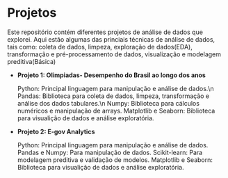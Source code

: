 # Projetos 

Este repositório contém diferentes projetos de análise de dados que explorei. Aqui estão algumas das princiais técnicas de análise de dados, tais como: coleta de dados, limpeza, exploração de dados(EDA), transformação e pré-processamento de dados, visualização e modelagem preditiva(Básica)

- **Projeto 1: Olimpiadas- Desempenho do Brasil ao longo dos anos**

  Python: Principal linguagem para manipulação e análise de dados.\n
  Pandas: Biblioteca para coleta de dados, limpeza, transformação e análise dos dados tabulares.\n
  Numpy: Biblioteca para cálculos numéricos e manipulação de arrays.
  Matplotlib e Seaborn: Biblioteca para visualição de dados e análise exploratória.


- **Projeto 2: E-gov Analytics**
  
  Python: Principal linguagem para manipulação e análise de dados.
  Pandas e Numpy: Para manipulação de dados.
  Scikit-learn: Para modelagem preditiva e validação de modelos.
  Matplotlib e Seaborn: Biblioteca para visualição de dados e análise exploratória.
    
 

